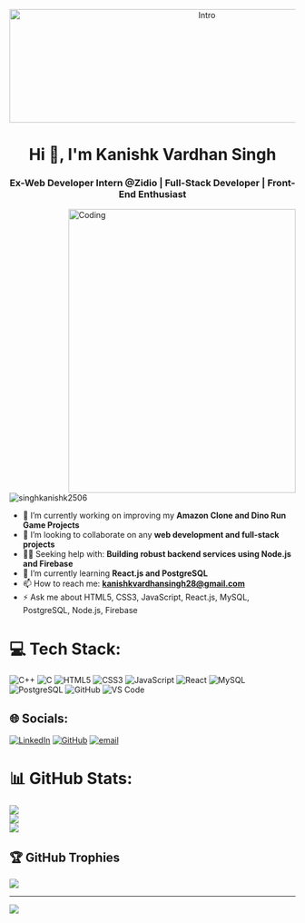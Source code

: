 <p align="center">
  <img src="https://i.pinimg.com/originals/7a/e3/c7/7ae3c7ad104a968dc735871c0bf17608.gif" alt="Intro" height="200" width="680">
</p>

<h1 align="center">Hi 👋, I'm Kanishk Vardhan Singh</h1>
<h3 align="center">Ex-Web Developer Intern @Zidio | Full-Stack Developer | Front-End Enthusiast</h3>

<img align="right" alt="Coding" height="500" width="400" src="https://i.pinimg.com/originals/90/70/32/9070324cdfc07c68d60eed0c39e77573.gif">

<p align="left">
  <img src="https://komarev.com/ghpvc/?username=singhkanishk2506&label=Profile%20views&color=0e75b6&style=flat" alt="singhkanishk2506" />
</p>

- 🔭 I’m currently working on improving my **Amazon Clone and Dino Run Game Projects**
- 🌱  I’m looking to collaborate on any **web development and full-stack projects**
- 👨‍💻  Seeking help with: **Building robust backend services using Node.js and Firebase**
- 💬 I’m currently learning **React.js and PostgreSQL**
- 📫 How to reach me: **kanishkvardhansingh28@gmail.com**
- ⚡ Ask me about HTML5, CSS3, JavaScript, React.js, MySQL, PostgreSQL, Node.js, Firebase

# 💻 Tech Stack:
![C++](https://img.shields.io/badge/c++-%2300599C.svg?style=for-the-badge&logo=c%2B%2B&logoColor=white)
![C](https://img.shields.io/badge/C-%2300599C.svg?style=for-the-badge&logo=c&logoColor=white)
![HTML5](https://img.shields.io/badge/html5-%23E34F26.svg?style=for-the-badge&logo=html5&logoColor=white)
![CSS3](https://img.shields.io/badge/css3-%231572B6.svg?style=for-the-badge&logo=css3&logoColor=white)
![JavaScript](https://img.shields.io/badge/javascript-%23323330.svg?style=for-the-badge&logo=javascript&logoColor=%23F7DF1E)
![React](https://img.shields.io/badge/react-%2320232a.svg?style=for-the-badge&logo=react&logoColor=%2361DAFB)
![MySQL](https://img.shields.io/badge/mysql-4479A1.svg?style=for-the-badge&logo=mysql&logoColor=white)
![PostgreSQL](https://img.shields.io/badge/postgresql-%23336791.svg?style=for-the-badge&logo=postgresql&logoColor=white)
![GitHub](https://img.shields.io/badge/github-%23121011.svg?style=for-the-badge&logo=github&logoColor=white)
![VS Code](https://img.shields.io/badge/VS%20Code-007ACC.svg?style=for-the-badge&logo=visual-studio-code&logoColor=white)

## 🌐 Socials:
[![LinkedIn](https://img.shields.io/badge/LinkedIn-%230077B5.svg?logo=linkedin&logoColor=white)](https://www.linkedin.com/in/kanishkvardhansingh-b-571b5289/) 
[![GitHub](https://img.shields.io/badge/GitHub-100000?logo=github&logoColor=white)](https://github.com/singhkanishk2506)
[![email](https://img.shields.io/badge/Email-D14836?logo=gmail&logoColor=white)](mailto:kanishkvardhansingh28@gmail.com)

# 📊 GitHub Stats:
![](https://github-readme-stats.vercel.app/api?username=singhkanishk2506&theme=darcula&hide_border=false&include_all_commits=false&count_private=false)<br/>
![](https://nirzak-streak-stats.vercel.app/?user=singhkanishk2506&theme=darcula&hide_border=false)<br/>
![](https://github-readme-stats.vercel.app/api/top-langs/?username=singhkanishk2506&theme=darcula&hide_border=false&include_all_commits=false&count_private=false&layout=compact)

## 🏆 GitHub Trophies
![](https://github-profile-trophy.vercel.app/?username=singhkanishk2506&theme=dracula&no-frame=false&no-bg=true&margin-w=4)

---
[![](https://visitcount.itsvg.in/api?id=singhkanishk2506&icon=0&color=0)](https://visitcount.itsvg.in)

<!-- Proudly created with GPRM ( https://gprm.itsvg.in ) -->
